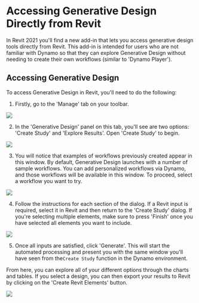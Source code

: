 # Accessing Generative Design Directly from Revit

In  Revit 2021 you'll find a new add-in that lets you access generative design tools directly from Revit. This add-in is intended for users who are not familiar with Dynamo so that they can explore Generative Design without needing to create their own workflows \(similar to 'Dynamo Player'\).

## Accessing Generative Design

To access Generative Design in Revit, you'll need to do the following:

1. Firstly, go to the 'Manage' tab on your toolbar.

<img src="../../assets/hello/accessrefinery1.png"/>

2. In the 'Generative Design' panel on this tab, you'll see are two options: 'Create Study' and 'Explore Results'. Open 'Create Study' to begin.

<img src="../../assets/hello/accessrefinery2.png"/>

3. You will notice that examples of workflows previously created appear in this window. By default, Generative Design launches with a number of sample workflows. You can add personalized workflows via Dynamo, and those workflows will be available in this window. To proceed, select a workflow you want to try.

<img src="../../assets/hello/accessrefinery3.png"/>

4. Follow the instructions for each section of the dialog. If a Revit input is required, select it in Revit and then return to the 'Create Study' dialog. If you're selecting multiple elements, make sure to press 'Finish' once you have selected all elements you want to include.

<img src="../../assets/hello/accessrefinery4.png"/>

5. Once all inputs are satisfied, click 'Generate'. This will start the automated processing and present you with the same window you'll have seen from the`Create Study` function in the Dynamo environment. 

From here, you can explore all of your different options through the charts and tables. If you select a design, you can then export your results to Revit by clicking on the 'Create Revit Elements' button.

<img src="../../assets/hello/accessrefinery5.png"/>

